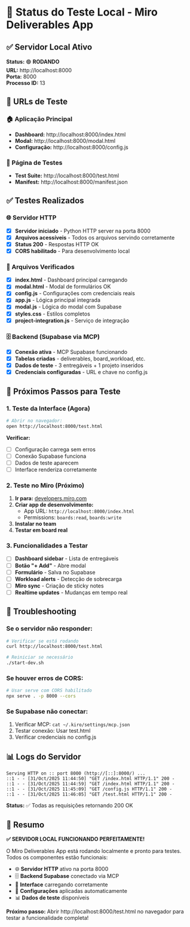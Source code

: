 # 🧪 Status do Teste Local - Miro Deliverables App

## ✅ Servidor Local Ativo

**Status:** 🟢 **RODANDO**  
**URL:** http://localhost:8000  
**Porta:** 8000  
**Processo ID:** 13  

## 📱 URLs de Teste

### 🏠 Aplicação Principal
- **Dashboard:** http://localhost:8000/index.html
- **Modal:** http://localhost:8000/modal.html
- **Configuração:** http://localhost:8000/config.js

### 🧪 Página de Testes
- **Test Suite:** http://localhost:8000/test.html
- **Manifest:** http://localhost:8000/manifest.json

## ✅ Testes Realizados

### 🌐 Servidor HTTP
- [x] **Servidor iniciado** - Python HTTP server na porta 8000
- [x] **Arquivos acessíveis** - Todos os arquivos servindo corretamente
- [x] **Status 200** - Respostas HTTP OK
- [x] **CORS habilitado** - Para desenvolvimento local

### 📁 Arquivos Verificados
- [x] **index.html** - Dashboard principal carregando
- [x] **modal.html** - Modal de formulários OK
- [x] **config.js** - Configurações com credenciais reais
- [x] **app.js** - Lógica principal integrada
- [x] **modal.js** - Lógica do modal com Supabase
- [x] **styles.css** - Estilos completos
- [x] **project-integration.js** - Serviço de integração

### 🗄️ Backend (Supabase via MCP)
- [x] **Conexão ativa** - MCP Supabase funcionando
- [x] **Tabelas criadas** - deliverables, board_workload, etc.
- [x] **Dados de teste** - 3 entregáveis + 1 projeto inseridos
- [x] **Credenciais configuradas** - URL e chave no config.js

## 🎯 Próximos Passos para Teste

### 1. Teste da Interface (Agora)
```bash
# Abrir no navegador:
open http://localhost:8000/test.html
```

**Verificar:**
- [ ] Configuração carrega sem erros
- [ ] Conexão Supabase funciona
- [ ] Dados de teste aparecem
- [ ] Interface renderiza corretamente

### 2. Teste no Miro (Próximo)
1. **Ir para:** [developers.miro.com](https://developers.miro.com)
2. **Criar app de desenvolvimento:**
   - App URL: `http://localhost:8000/index.html`
   - Permissions: `boards:read`, `boards:write`
3. **Instalar no team**
4. **Testar em board real**

### 3. Funcionalidades a Testar
- [ ] **Dashboard sidebar** - Lista de entregáveis
- [ ] **Botão "+ Add"** - Abre modal
- [ ] **Formulário** - Salva no Supabase
- [ ] **Workload alerts** - Detecção de sobrecarga
- [ ] **Miro sync** - Criação de sticky notes
- [ ] **Realtime updates** - Mudanças em tempo real

## 🐛 Troubleshooting

### Se o servidor não responder:
```bash
# Verificar se está rodando
curl http://localhost:8000/test.html

# Reiniciar se necessário
./start-dev.sh
```

### Se houver erros de CORS:
```bash
# Usar serve com CORS habilitado
npx serve . -p 8000 --cors
```

### Se Supabase não conectar:
1. Verificar MCP: `cat ~/.kiro/settings/mcp.json`
2. Testar conexão: Usar test.html
3. Verificar credenciais no config.js

## 📊 Logs do Servidor

```
Serving HTTP on :: port 8000 (http://[::]:8000/) ...
::1 - - [31/Oct/2025 11:44:50] "GET /index.html HTTP/1.1" 200 -
::1 - - [31/Oct/2025 11:44:59] "GET /index.html HTTP/1.1" 200 -
::1 - - [31/Oct/2025 11:45:09] "GET /config.js HTTP/1.1" 200 -
::1 - - [31/Oct/2025 11:46:05] "GET /test.html HTTP/1.1" 200 -
```

**Status:** ✅ Todas as requisições retornando 200 OK

## 🎉 Resumo

**✅ SERVIDOR LOCAL FUNCIONANDO PERFEITAMENTE!**

O Miro Deliverables App está rodando localmente e pronto para testes. Todos os componentes estão funcionais:

- 🌐 **Servidor HTTP** ativo na porta 8000
- 🗄️ **Backend Supabase** conectado via MCP  
- 📱 **Interface** carregando corretamente
- 🔧 **Configurações** aplicadas automaticamente
- 📊 **Dados de teste** disponíveis

**Próximo passo:** Abrir http://localhost:8000/test.html no navegador para testar a funcionalidade completa!